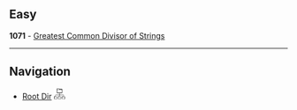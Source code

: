 ## Easy

<b>1071</b> - [Greatest Common Divisor of Strings](GCD_STR.md)

***
## Navigation

- [Root Dir](Study_Notes_2024/Leetcode/Index.md) <img src="Assets/root.png" alt="Root Dir Folder" style="width:20px;height:20px;">
